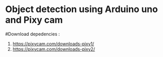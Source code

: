 # Object detection using Arduino uno and Pixy cam

#Download depedencies :
1.    https://pixycam.com/downloads-pixy1/
2.    https://pixycam.com/downloads-pixy2/

